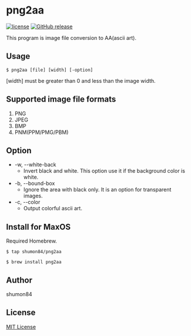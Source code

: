 # png2aa
[![license](https://img.shields.io/github/license/shumon84/png2aa.svg)](./LICENSE)
[![GitHub release](https://img.shields.io/github/release/shumon84/png2aa.svg)]()

This program is image file conversion to AA(ascii art).

## Usage
`$ png2aa [file] [width] [-option]`

[width] must be greater than 0 and less than the image width.

## Supported image file formats
1. PNG
1. JPEG
1. BMP
1. PNM(PPM/PMG/PBM)

## Option
- -w, --white-back
  - Invert black and white. This option use it if the background color is white.
- -b, --bound-box
  - Ignore the area with black only. It is an option for transparent images.
- -c, --color
  - Output colorful ascii art. 

## Install for MaxOS
Required Homebrew.

`$ tap shumon84/png2aa`

`$ brew install png2aa`

## Author
shumon84

## License
[MIT License](https://github.com/shumon84/png2aa/blob/master/LICENSE)
